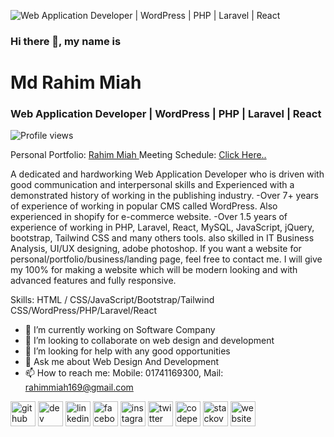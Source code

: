 ![Web Application Developer | WordPress | PHP | Laravel | React](https://rahim.bditpoint.com/wp-content/uploads/2023/01/github-bg.jpeg)
### Hi there 👋, my name is 
# Md Rahim Miah 
### Web Application Developer | WordPress | PHP | Laravel | React
![Profile views](https://gpvc.arturio.dev/Rahim169) 

Personal Portfolio: <a href="https://rahimmiah.netlify.app/" target="_blank">Rahim Miah </a>
Meeting Schedule: <a href="https://calendly.com/rahimmiah169" target="_blank"> Click Here.. </a>


A dedicated and hardworking Web Application Developer who is driven with good communication and interpersonal skills and Experienced  with a demonstrated history of working in the publishing industry.
-Over 7+ years of experience of working in popular CMS called WordPress. Also experienced in shopify for e-commerce website.
-Over 1.5 years of experience of working in PHP, Laravel, React, MySQL, JavaScript, jQuery, bootstrap, Tailwind CSS and many others tools. also skilled in IT Business Analysis, UI/UX designing, adobe photoshop.
If you want a website for personal/portfolio/business/landing page, feel free to contact me. I will give my 100% for making a website which will be modern looking and with advanced features and fully responsive.

Skills: HTML / CSS/JavaScript/Bootstrap/Tailwind CSS/WordPress/PHP/Laravel/React

- 🔭 I’m currently working on Software Company 
- 👯 I’m looking to collaborate on web design and development 
- 🤔 I’m looking for help with any good opportunities 
- 💬 Ask me about Web Design And Development 
- 📫 How to reach me: Mobile: 01741169300, Mail: rahimmiah169@gmail.com 


[<img src='https://cdn.jsdelivr.net/npm/simple-icons@3.0.1/icons/github.svg' alt='github' height='40'>](https://github.com/Rahim169)  [<img src='https://cdn.jsdelivr.net/npm/simple-icons@3.0.1/icons/dev-dot-to.svg' alt='dev' height='40'>](https://dev.to/wadrahim)  [<img src='https://cdn.jsdelivr.net/npm/simple-icons@3.0.1/icons/linkedin.svg' alt='linkedin' height='40'>](https://www.linkedin.com/in/rahim-miah-570a771b8/)  [<img src='https://cdn.jsdelivr.net/npm/simple-icons@3.0.1/icons/facebook.svg' alt='facebook' height='40'>](https://www.facebook.com/oviruprahim)  [<img src='https://cdn.jsdelivr.net/npm/simple-icons@3.0.1/icons/instagram.svg' alt='instagram' height='40'>](https://www.instagram.com/oviruprahim/)  [<img src='https://cdn.jsdelivr.net/npm/simple-icons@3.0.1/icons/twitter.svg' alt='twitter' height='40'>](https://twitter.com/OvirupRahim)  [<img src='https://cdn.jsdelivr.net/npm/simple-icons@3.0.1/icons/codepen.svg' alt='codepen' height='40'>](https://codepen.io/oviruprahim)  [<img src='https://cdn.jsdelivr.net/npm/simple-icons@3.0.1/icons/stackoverflow.svg' alt='stackoverflow' height='40'>](https://stackoverflow.com/users/14988200)  [<img src='https://cdn.jsdelivr.net/npm/simple-icons@3.0.1/icons/icloud.svg' alt='website' height='40'>](https://rahim.bditpoint.com/)  
